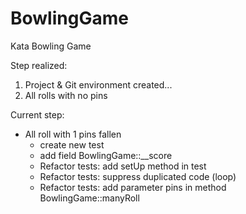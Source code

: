 # BowlingGame
Kata Bowling Game

Step realized:

1. Project & Git environment created...
2. All rolls with no pins

Current step: 

* All roll with 1 pins fallen
  * create new test
  * add field BowlingGame::__score
  * Refactor tests: add setUp method in test
  * Refactor tests: suppress duplicated code (loop)
  * Refactor tests: add parameter pins in method BowlingGame::manyRoll   